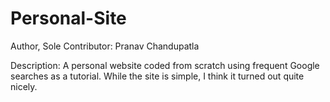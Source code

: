 # Personal-Site
Author, Sole Contributor: Pranav Chandupatla

Description: A personal website coded from scratch using frequent Google searches as a tutorial. While the site is simple, I think it turned out quite nicely.
